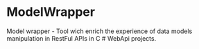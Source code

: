 # ModelWrapper

Model wrapper - Tool wich enrich the experience of data models manipulation in RestFul APIs in C # WebApi projects.
